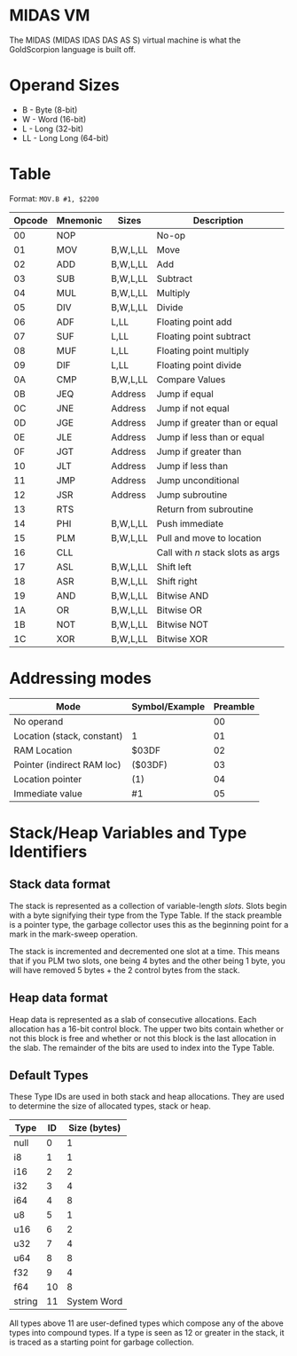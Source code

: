 MIDAS VM
========

The MIDAS (MIDAS IDAS DAS AS S) virtual machine is what the GoldScorpion language is built off.

# Operand Sizes
* B - Byte (8-bit)
* W - Word (16-bit)
* L - Long (32-bit)
* LL - Long Long (64-bit)

# Table

Format: `MOV.B #1, $2200`

| Opcode | Mnemonic   | Sizes    | Description                        |
|--------|------------|----------|------------------------------------|
| 00     | NOP        |          | No-op                              |
| 01     | MOV        | B,W,L,LL | Move                               |
| 02     | ADD        | B,W,L,LL | Add                                |
| 03     | SUB        | B,W,L,LL | Subtract                           |
| 04     | MUL        | B,W,L,LL | Multiply                           |
| 05     | DIV        | B,W,L,LL | Divide                             |
| 06     | ADF        | L,LL     | Floating point add                 |
| 07     | SUF        | L,LL     | Floating point subtract            |
| 08     | MUF        | L,LL     | Floating point multiply            |
| 09     | DIF        | L,LL     | Floating point divide              |
| 0A     | CMP        | B,W,L,LL | Compare Values                     |
| 0B     | JEQ        | Address  | Jump if equal                      |
| 0C     | JNE        | Address  | Jump if not equal                  |
| 0D     | JGE        | Address  | Jump if greater than or equal      |
| 0E     | JLE        | Address  | Jump if less than or equal         |
| 0F     | JGT        | Address  | Jump if greater than               |
| 10     | JLT        | Address  | Jump if less than                  |
| 11     | JMP        | Address  | Jump unconditional                 |
| 12     | JSR        | Address  | Jump subroutine                    |
| 13     | RTS        |          | Return from subroutine             |
| 14     | PHI        | B,W,L,LL | Push immediate                     |
| 15     | PLM        | B,W,L,LL | Pull and move to location          |
| 16     | CLL        |          | Call with *n* stack slots as args  |
| 17     | ASL        | B,W,L,LL | Shift left                         |
| 18     | ASR        | B,W,L,LL | Shift right                        |
| 19     | AND        | B,W,L,LL | Bitwise AND                        |
| 1A     | OR         | B,W,L,LL | Bitwise OR                         |
| 1B     | NOT        | B,W,L,LL | Bitwise NOT                        |
| 1C     | XOR        | B,W,L,LL | Bitwise XOR                        |

# Addressing modes
| Mode                       | Symbol/Example | Preamble |
|----------------------------|----------------|----------|
| No operand                 |                | 00       |
| Location (stack, constant) | 1              | 01       |
| RAM Location               | $03DF          | 02       |
| Pointer (indirect RAM loc) | ($03DF)        | 03       |
| Location pointer           | (1)            | 04       |
| Immediate value            | #1             | 05       |

# Stack/Heap Variables and Type Identifiers

## Stack data format

The stack is represented as a collection of variable-length *slots*. Slots begin with a byte signifying their type from the Type Table. If the stack preamble is a pointer type, the garbage collector uses this as the beginning point for a mark in the mark-sweep operation.

The stack is incremented and decremented one slot at a time. This means that if you PLM two slots, one being 4 bytes and the other being 1 byte, you will have removed 5 bytes + the 2 control bytes from the stack.

## Heap data format

Heap data is represented as a slab of consecutive allocations. Each allocation has a 16-bit control block. The upper two bits contain whether or not this block is free and whether or not this block is the last allocation in the slab. The remainder of the bits are used to index into the Type Table.

## Default Types
These Type IDs are used in both stack and heap allocations. They are used to determine the size of allocated types, stack or heap.

| Type      | ID | Size (bytes) |
|-----------|----|--------------|
| null      | 0  | 1            |
| i8        | 1  | 1            |
| i16       | 2  | 2            |
| i32       | 3  | 4            |
| i64       | 4  | 8            |
| u8        | 5  | 1            |
| u16       | 6  | 2            |
| u32       | 7  | 4            |
| u64       | 8  | 8            |
| f32       | 9  | 4            |
| f64       | 10 | 8            |
| string    | 11 | System Word  |

All types above 11 are user-defined types which compose any of the above types into compound types. If a type is seen as 12 or greater in the stack, it is traced as a starting point for garbage collection.
